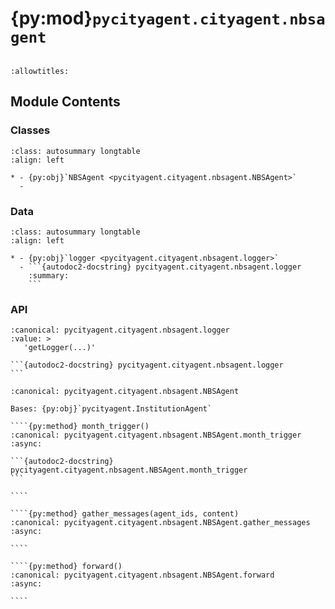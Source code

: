 # {py:mod}`pycityagent.cityagent.nbsagent`

```{py:module} pycityagent.cityagent.nbsagent
```

```{autodoc2-docstring} pycityagent.cityagent.nbsagent
:allowtitles:
```

## Module Contents

### Classes

````{list-table}
:class: autosummary longtable
:align: left

* - {py:obj}`NBSAgent <pycityagent.cityagent.nbsagent.NBSAgent>`
  -
````

### Data

````{list-table}
:class: autosummary longtable
:align: left

* - {py:obj}`logger <pycityagent.cityagent.nbsagent.logger>`
  - ```{autodoc2-docstring} pycityagent.cityagent.nbsagent.logger
    :summary:
    ```
````

### API

````{py:data} logger
:canonical: pycityagent.cityagent.nbsagent.logger
:value: >
   'getLogger(...)'

```{autodoc2-docstring} pycityagent.cityagent.nbsagent.logger
```

````

`````{py:class} NBSAgent(name: str, llm_client: typing.Optional[pycityagent.llm.llm.LLM] = None, simulator: typing.Optional[pycityagent.Simulator] = None, memory: typing.Optional[pycityagent.memory.Memory] = None, economy_client: typing.Optional[pycityagent.economy.EconomyClient] = None, messager: typing.Optional[pycityagent.message.Messager] = None, avro_file: typing.Optional[dict] = None)
:canonical: pycityagent.cityagent.nbsagent.NBSAgent

Bases: {py:obj}`pycityagent.InstitutionAgent`

````{py:method} month_trigger()
:canonical: pycityagent.cityagent.nbsagent.NBSAgent.month_trigger
:async:

```{autodoc2-docstring} pycityagent.cityagent.nbsagent.NBSAgent.month_trigger
```

````

````{py:method} gather_messages(agent_ids, content)
:canonical: pycityagent.cityagent.nbsagent.NBSAgent.gather_messages
:async:

````

````{py:method} forward()
:canonical: pycityagent.cityagent.nbsagent.NBSAgent.forward
:async:

````

`````
